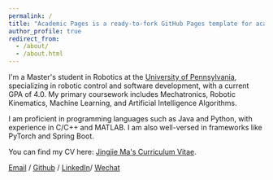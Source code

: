 ```yaml
---
permalink: /
title: "Academic Pages is a ready-to-fork GitHub Pages template for academic personal websites"
author_profile: true
redirect_from: 
  - /about/
  - /about.html
---
```


I'm a Master's student in Robotics at the [University of Pennsylvania](https://www.upenn.edu/), specializing in robotic control and software development, with a current GPA of 4.0. My primary coursework includes Mechatronics, Robotic Kinematics, Machine Learning, and Artificial Intelligence Algorithms.

I am proficient in programming languages such as Java and Python, with experience in C/C++ and MATLAB. I am also well-versed in frameworks like PyTorch and Spring Boot.

You can find my CV here: [Jingjie Ma's Curriculum Vitae](https://github.com/ChunYeDingYiLang/Jingjie233.github.io/blob/master/assets/Curriculum_Vitae.pdf).

[Email](mailto:jingjie@upenn.seas.edu) / [Github](https://github.com/ChunYeDingYiLang) / [LinkedIn](https://www.linkedin.com/in/jingjie-ma-5b5005291)/ [Wechat](../images/wechat.jpg)
